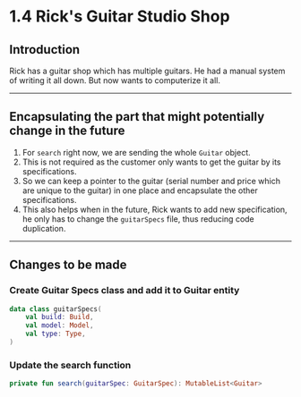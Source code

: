 # 1.4 Rick's Guitar Studio Shop

## Introduction

Rick has a guitar shop which has multiple guitars. He had a manual system of writing it all down. But now wants to
computerize it all.

---

## Encapsulating the part that might potentially change in the future

1. For `search` right now, we are sending the whole `Guitar` object.
2. This is not required as the customer only wants to get the guitar by its specifications.
3. So we can keep a pointer to the guitar (serial number and price which are unique to the guitar) in one place and
   encapsulate the other specifications.
4. This also helps when in the future, Rick wants to add new specification, he only has to change the `guitarSpecs`
   file, thus reducing code duplication.

---

## Changes to be made

### Create Guitar Specs class and add it to Guitar entity

```kotlin
data class guitarSpecs(
    val build: Build,
    val model: Model,
    val type: Type,
)
```

### Update the search function

```kotlin
private fun search(guitarSpec: GuitarSpec): MutableList<Guitar>
```